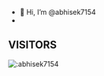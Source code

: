 - 👋 Hi, I’m @abhisek7154
- 
## VISITORS

<img src="https://count.getloli.com/get/@:abhisek7154" alt=":abhisek7154" />
